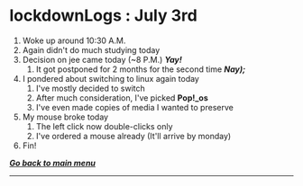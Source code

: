 # lockdownLogs : July 3rd 

1. Woke up around 10:30 A.M.
2. Again didn't do much studying today 
3. Decision on jee came today (~8 P.M.) **_Yay!_**
   1. It got postponed for 2 months for the second time **_Nay);_**
4. I pondered about switching to linux again today
   1. I've mostly decided to switch 
   2. After much consideration, I've picked **Pop!\_os**
   3. I've even made copies of media I wanted to preserve
5. My mouse broke today 
   1. The left click now double-clicks only 
   2. I've ordered a mouse already (It'll arrive by monday)
6. Fin!

[**_Go back to main menu_**](../README.md)

---